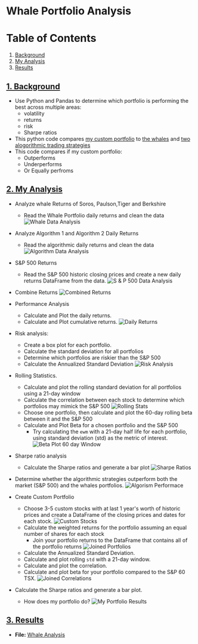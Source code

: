 # Whale Portfolio Analysis
<!---
<img src="https://c.tenor.com/jr1MtHkypYUAAAAC/nature-whaleshark.gif" alt="drawing" width="100%"/>
-->
# Table of Contents
1. [Background](#1-background)
2. [My Analysis](#2-my-analysis)
3. [Results](#3-results)

## [1. Background](#1-background)

* Use Python and Pandas to determine which portfolio is performing the best across multiple areas:
    * volatility
    * returns
    * risk 
    * Sharpe ratios
* This python code compares [my custom portfolio](/custom_portfolio/) to [the whales](/Resources/whale_returns.csv) and [two alogorithmic trading strategies](/Resources/algo_returns.csv)
* This code compares if my custom portfolio: 
    * Outperforms
    * Underperforms 
    * Or Equally perfroms 

## [2. My Analysis](#2-my-analysis)
* Analyze whale Returns of Soros, Paulson,Tiger and Berkshire 
    * Read the Whale Portfolio daily returns and clean the data 
    ![Whale Data Analysis](./images/whale_analysis.png)
* Analyze Algorithm 1 and Algorithm 2 Daily Returns
    * Read the algorithmic daily returns and clean the data
    ![Algorithm Data Analysis](./images/algorithm_analysis.png)
* S&P 500 Returns
    * Read the S&P 500 historic closing prices and create a new daily returns DataFrame from the data.
    ![S & P 500 Data Analysis](./images/sp500_analysis.png)
* Combine Returns
    ![Combined Returns](./images/combined_returns.png)
* Performance Analysis
    * Calculate and Plot the daily returns.
    * Calculate and Plot cumulative returns.
    ![Daily Returns](./images/daily_returns.png)
* Risk analysis:
    * Create a box plot for each portfolio.
    * Calculate the standard deviation for all portfolios
    * Determine which portfolios are riskier than the S&P 500
    * Calculate the Annualized Standard Deviation
    ![Risk Analysis](./images/risk_analysis.png)
* Rolling Statistics.
    * Calculate and plot the rolling standard deviation for all portfolios using a 21-day window
    * Calculate the correlation between each stock to determine which portfolios may mimick the S&P 500
    ![Rolling Stats](./images/rolling_stats.png)
    * Choose one portfolio, then calculate and plot the 60-day rolling beta between it and the S&P 500
    * Calculate and Plot Beta for a chosen portfolio and the S&P 500
        *  Try calculating the `ewm` with a 21-day half life for each portfolio, using standard deviation (std) as the metric of interest. 
        ![Beta Plot 60 day Window](./images/plot_beta.png)
* Sharpe ratio analysis
    * Calculate the Sharpe ratios and generate a bar plot
    ![Sharpe Ratios](./images/sharpe_ratios.png)
* Determine whether the algorithmic strategies outperform both the market (S&P 500) and the whales portfolios.
![Algorism Performace](./images/algorithm_performance.png)
* Create Custom Portfolio
    * Choose 3-5 custom stocks with at last 1 year's worth of historic prices and create a DataFrame of the closing prices and dates for each stock.
    ![Custom Stocks](./images/custom_stocks.png)
    * Calculate the weighted returns for the portfolio assuming an equal number of shares for each stock
        * Join your portfolio returns to the DataFrame that contains all of the portfolio returns
        ![Joined Portfolios](./images/joined_portfolios.png)
    * Calculate the Annualized Standard Deviation.
    * Calculate and plot rolling `std` with a 21-day window.
    * Calculate and plot the correlation.
    * Calculate and plot beta for your portfolio compared to the S&P 60 TSX.
        ![Joined Correlations](./images/custom_beta.png)

* Calculate the Sharpe ratios and generate a bar plot.
    * How does my portfolio do?
    ![My Portfolio Results](./images/my_results.png)

## [3. Results](#3-results)
* **File:** [Whale Analysis](./whale_analysis.ipynb)

